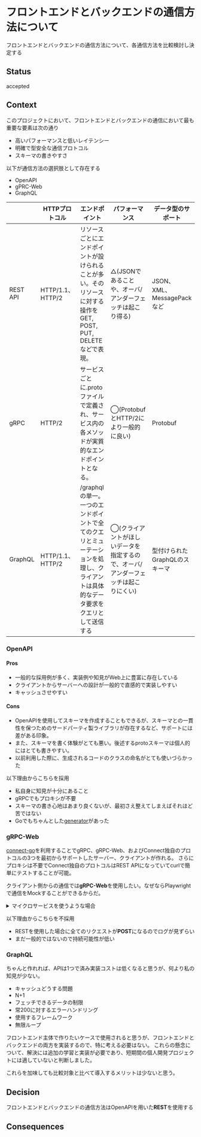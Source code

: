 # フロントエンドとバックエンドの通信方法について

フロントエンドとバックエンドの通信方法について、各通信方法を比較検討し決定する

## Status

accepted

## Context

このプロジェクトにおいて、フロントエンドとバックエンドの通信において最も重要な要素は次の通り

* 高いパフォーマンスと低いレイテンシー
* 明確で型安全な通信プロトコル
* スキーマの書きやすさ

以下が通信方法の選択肢として存在する

* OpenAPI
* gPRC-Web
* GraphQL

||HTTPプロトコル|エンドポイント|パフォーマンス|データ型のサポート|
|-|-|-|-|-|
|REST API|HTTP/1.1、HTTP/2|リソースごとにエンドポイントが設けられることが多い。そのリソースに対する操作をGET, POST, PUT, DELETEなどで表現。|△(JSONであることや、オーバ/アンダーフェッチは起こり得る)|JSON、XML、MessagePackなど|
|gRPC|HTTP/2|サービスごとに.protoファイルで定義され、サービス内の各メソッドが実質的なエンドポイントとなる。|◯(ProtobufとHTTP/2により一般的に良い)|Protobuf|
|GraphQL|HTTP/1.1、HTTP/2|/graphqlの単一。一つのエンドポイントで全てのクエリとミューテーションを処理し、クライアントは具体的なデータ要求をクエリとして送信する|◯(クライアントがほしいデータを指定するので、オーバ/アンダーフェッチは起こりにくい)|型付けられたGraphQLのスキーマ|

### OpenAPI

#### Pros

* 一般的な採用例が多く、実装例や知見がWeb上に豊富に存在している
* クライアントからサーバーへの設計が一般的で直感的で実装しやすい
* キャッシュさせやすい

#### Cons

* OpenAPIを使用してスキーマを作成することもできるが、スキーマとの一貫性を保つためのサードパーティ製ライブラリが存在するなど、サポートには差がある印象。
* また、スキーマを書く体験がとても悪い。後述するprotoスキーマは個人的にはとても書きやすい。
* 以前利用した際に、生成されるコードのクラスの命名がとても使いづらかった

以下理由からこちらを採用

* 私自身に知見が十分にあること
* gRPCでもプロキシが不要
* スキーマの書き心地はあまり良くないが、最初さえ整えてしまえばそれほど苦ではない
* Goでもちゃんとした[generator](https://github.com/ogen-go/ogen)があった

### gRPC-Web

[connect-go](https://connectrpc.com/docs/go/getting-started/)を利用することでgRPC、gRPC-Web、およびConnect独自のプロトコルの3つを最初からサポートしたサーバー、クライアントが作れる。
さらにプロキシは不要でConnect独自のプロトコルはREST APIになっていてcurlで簡単にテストすることが可能。

クライアント側からの通信では**gRPC-Web**を使用したい。なぜならPlaywrightで通信をMockすることができるからだ。

<details>

<summary>マイクロサービスを使うような場合</summary>

マイクロサービスを使うような場合は、クライアント側からの通信ではREST APIを使用したい。
なぜならPlaywrightで通信をMockすることができるからだ。

https://playwright.dev/docs/mock

具体的に、gRPC-WebをMockする方法を知らないので、Playwrightで簡単にMockできるRestを使用する。

</details>

以下理由からこちらを不採用

* RESTを使用した場合に全てのリクエストが**POST**になるのでログが見ずらい
* まだ一般的ではないので持続可能性が低い

### GraphQL

ちゃんと作れれば、APIは1つで済み実装コストは低くなると思うが、何より私の知見が少ない。

* キャッシュどうする問題
* N+1
* フェッチできるデータの制限
* 常200に対するエラーハンドリング
* 使用するフレームワーク
* 無限ループ

フロントエンド主体で作りたいケースで使用されると思うが、フロントエンドとバックエンドの両方を実装するので、特に考える必要はない。
これらの懸念について、解決には追加の学習と実装が必要であり、短期間の個人開発プロジェクトには適していないと判断しました。

これらを加味しても比較対象と比べて導入するメリットは少ないと思う。

## Decision

フロントエンドとバックエンドの通信方法はOpenAPIを用いた**REST**を使用する

## Consequences
